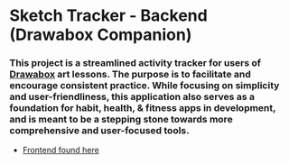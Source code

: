 # Sketch Tracker - Backend (Drawabox Companion)

### This project is a streamlined activity tracker for users of [Drawabox](https://drawabox.com/) art lessons. The purpose is to facilitate and encourage consistent practice. While focusing on simplicity and user-friendliness, this application also serves as a foundation for habit, health, & fitness apps in development, and is meant to be a stepping stone towards more comprehensive and user-focused tools.

* [Frontend found here](https://github.com/igoroganesian/sketchtracker-frontend)
